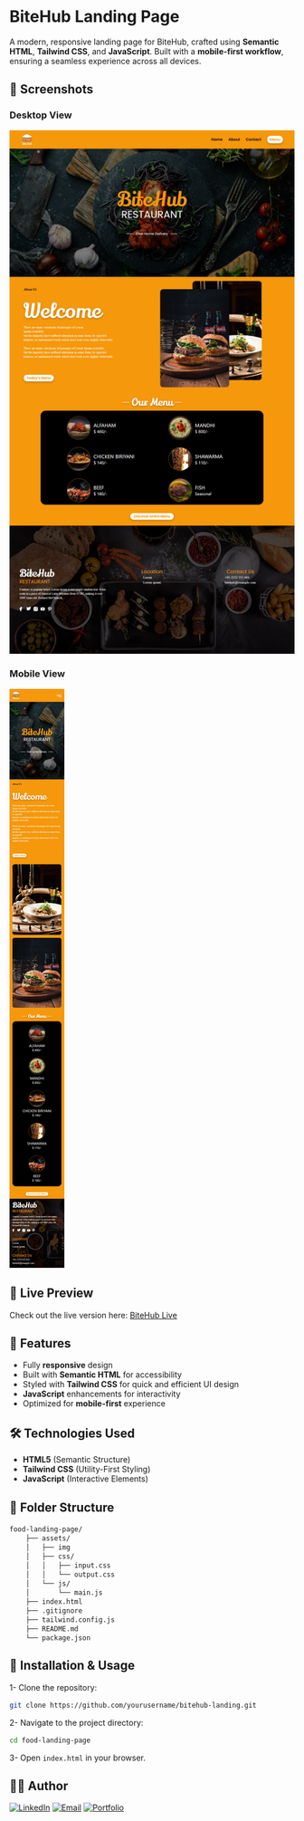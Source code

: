 # BiteHub Landing Page

A modern, responsive landing page for BiteHub, crafted using **Semantic HTML**, **Tailwind CSS**, and **JavaScript**. Built with a **mobile-first workflow**, ensuring a seamless experience across all devices.

## 📸 Screenshots

### Desktop View

![BiteHub Desktop Screenshot](./assets/img/screenshot-desktop.png)

### Mobile View

![BiteHub Mobile Screenshot](./assets/img/screenshot-mobile.png)

## 🚀 Live Preview

Check out the live version here: [BiteHub Live](https://vercel.com/mohamedhesham221s-projects/bite-hub)

## 📌 Features

- Fully **responsive** design
- Built with **Semantic HTML** for accessibility
- Styled with **Tailwind CSS** for quick and efficient UI design
- **JavaScript** enhancements for interactivity
- Optimized for **mobile-first** experience

## 🛠️ Technologies Used

- **HTML5** (Semantic Structure)
- **Tailwind CSS** (Utility-First Styling)
- **JavaScript** (Interactive Elements)

## 📂 Folder Structure

```
food-landing-page/
    ├── assets/
    │   ├── img
    │   ├── css/
    │   │   ├── input.css
    │   │   └── output.css
    │   └── js/
    │       └── main.js
    ├── index.html
    ├── .gitignore
    ├── tailwind.config.js
    ├── README.md
    └── package.json
```

## 📌 Installation & Usage

1- Clone the repository:

   ```sh
   git clone https://github.com/yourusername/bitehub-landing.git
   ```

2- Navigate to the project directory:

   ```sh
   cd food-landing-page
   ```

3- Open `index.html` in your browser.

## 👨‍💻 Author

[![LinkedIn](https://img.shields.io/badge/LinkedIn-0077B5?style=for-the-badge&logo=linkedin&logoColor=white)](https://www.linkedin.com/in/muhammad-hisham-23544b253/)
[![Email](https://img.shields.io/badge/Email-D14836?style=for-the-badge&logo=gmail&logoColor=white)](mailto:muhammedheshamm2@gmail.com)
[![Portfolio](https://img.shields.io/badge/Portfolio-000000?style=for-the-badge&logo=firefox&logoColor=white)](https://muhammadhisham2024.netlify.app/)
